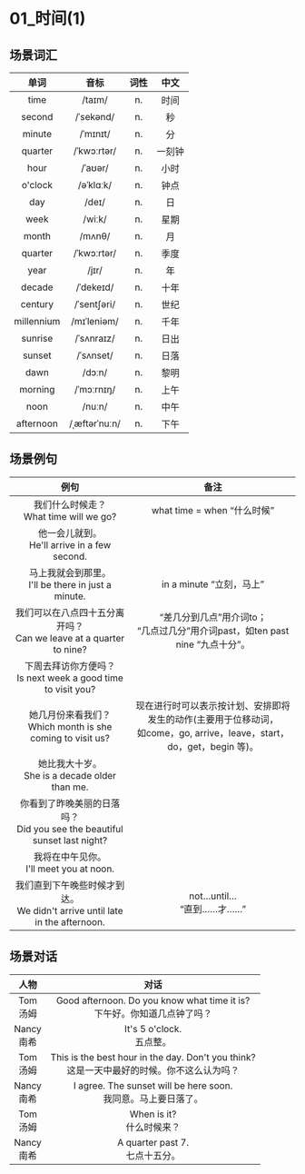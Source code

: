 # 01_时间(1)

## 场景词汇

|    单词    |     音标      | 词性 |  中文  |
| :--------: | :-----------: | :--: | :----: |
|    time    |    /taɪm/     |  n.  |  时间  |
|   second   |   /ˈsekənd/   |  n.  |   秒   |
|   minute   |   /ˈmɪnɪt/    |  n.  |   分   |
|  quarter   |  /ˈkwɔːrtər/  |  n.  | 一刻钟 |
|    hour    |    /ˈaʊər/    |  n.  |  小时  |
|  o'clock   |   /əˈklɑːk/   |  n.  |  钟点  |
|    day     |     /deɪ/     |  n.  |   日   |
|    week    |    /wiːk/     |  n.  |  星期  |
|   month    |    /mʌnθ/     |  n.  |   月   |
|  quarter   |  /ˈkwɔːrtər/  |  n.  |  季度  |
|    year    |     /jɪr/     |  n.  |   年   |
|   decade   |   /ˈdekeɪd/   |  n.  |  十年  |
|  century   |  /ˈsentʃəri/  |  n.  |  世纪  |
| millennium |  /mɪˈleniəm/  |  n.  |  千年  |
|  sunrise   |  /ˈsʌnraɪz/   |  n.  |  日出  |
|   sunset   |   /ˈsʌnset/   |  n.  |  日落  |
|    dawn    |    /dɔːn/     |  n.  |  黎明  |
|  morning   |  /ˈmɔːrnɪŋ/   |  n.  |  上午  |
|    noon    |    /nuːn/     |  n.  |  中午  |
| afternoon  | /ˌæftərˈnuːn/ |  n.  |  下午  |

## 场景例句

|                             例句                             |                             备注                             |
| :----------------------------------------------------------: | :----------------------------------------------------------: |
|         我们什么时候走？<br />What time will we go?          |                 what time = when “什么时候”                  |
|      他一会儿就到。<br />He'll arrive in a few second.       |                                                              |
|   马上我就会到那里。<br />I'll be there in just a minute.    |                   in a minute “立刻，马上”                   |
| 我们可以在八点四十五分离开吗？<br />Can we leave at a quarter to nine? | “差几分到几点”用介词to；<br />“几点过几分”用介词past，如ten past nine “九点十分”。 |
| 下周去拜访你方便吗？<br />Is next week a good time to visit you? |                                                              |
| 她几月份来看我们？<br />Which month is she coming to visit us? | 现在进行时可以表示按计划、安排即将发生的动作(主要用于位移动词，<br />如come，go, arrive，leave，start，do，get，begin 等)。 |
|      她比我大十岁。<br />She is a decade older than me.      |                                                              |
| 你看到了昨晚美丽的日落吗？<br />Did you see the beautiful sunset last night? |                                                              |
|         我将在中午见你。<br />I'll meet you at noon.         |                                                              |
| 我们直到下午晚些时候才到达。<br />We didn't arrive until late in the afternoon. |                not…until… <br />“直到……才……”                 |

## 场景对话

|      人物       |                             对话                             |
| :-------------: | :----------------------------------------------------------: |
|  Tom<br />汤姆  | Good afternoon. Do you know what time it is?<br />下午好。你知道几点钟了吗？ |
| Nancy<br />南希 |                It's 5 o'clock.<br />五点整。                 |
|  Tom<br />汤姆  | This is the best hour in the day. Don't you think?<br />这是一天中最好的时候。你不这么认为吗？ |
| Nancy<br />南希 | I agree. The sunset will be here soon.<br />我同意。马上要日落了。 |
|  Tom<br />汤姆  |                When is it?<br />什么时候来？                 |
| Nancy<br />南希 |             A quarter past 7.<br />七点十五分。              |